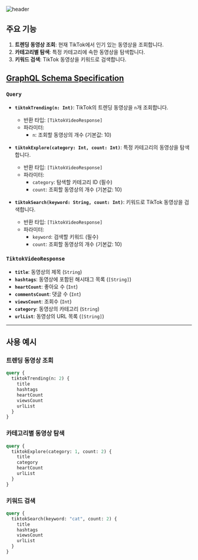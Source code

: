 ![header](https://github.com/user-attachments/assets/527c9c9a-4bf8-4a4d-82a3-9038c823b370)

## 주요 기능

1. **트렌딩 동영상 조회**: 현재 TikTok에서 인기 있는 동영상을 조회합니다.
2. **카테고리별 탐색**: 특정 카테고리에 속한 동영상을 탐색합니다.
3. **키워드 검색**: TikTok 동영상을 키워드로 검색합니다.

## [GraphQL Schema Specification](https://github.com/MMMetrics/MMM-api/blob/main/src/main/resources/graphql/schema.graphqls)

### `Query`

- **`tiktokTrending(n: Int)`**: TikTok의 트렌딩 동영상을 `n`개 조회합니다.
  - 반환 타입: `[TiktokVideoResponse]`
  - 파라미터:
    - `n`: 조회할 동영상의 개수 (기본값: 10)

- **`tiktokExplore(category: Int, count: Int)`**: 특정 카테고리의 동영상을 탐색합니다.
  - 반환 타입: `[TiktokVideoResponse]`
  - 파라미터:
    - `category`: 탐색할 카테고리 ID (필수)
    - `count`: 조회할 동영상의 개수 (기본값: 10)

- **`tiktokSearch(keyword: String, count: Int)`**: 키워드로 TikTok 동영상을 검색합니다.
  - 반환 타입: `[TiktokVideoResponse]`
  - 파라미터:
    - `keyword`: 검색할 키워드 (필수)
    - `count`: 조회할 동영상의 개수 (기본값: 10)

### `TiktokVideoResponse`

- **`title`**: 동영상의 제목 (`String`)
- **`hashtags`**: 동영상에 포함된 해시태그 목록 (`[String]`)
- **`heartCount`**: 좋아요 수 (`Int`)
- **`commentsCount`**: 댓글 수 (`Int`)
- **`viewsCount`**: 조회수 (`Int`)
- **`category`**: 동영상의 카테고리 (`String`)
- **`urlList`**: 동영상의 URL 목록 (`[String]`)

---

## 사용 예시

### 트렌딩 동영상 조회

```graphql
query {
  tiktokTrending(n: 2) {
    title
    hashtags
    heartCount
    viewsCount
    urlList
  }
}
```

### 카테고리별 동영상 탐색

```graphql
query {
  tiktokExplore(category: 1, count: 2) {
    title
    category
    heartCount
    urlList
  }
}
```

### 키워드 검색

```graphql
query {
  tiktokSearch(keyword: "cat", count: 2) {
    title
    hashtags
    viewsCount
    urlList
  }
}
```
